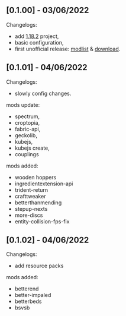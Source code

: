 ## [0.1.00] - 03/06/2022

Changelogs:

- add [1.18.2](https://github.com/MCArchives/Vanillavibe/tree/main/1.18.X) project,
- basic configuration,
- first unofficial release: [modlist](https://github.com/MCArchives/Vanillavibe/blob/main/1.18.X/Vanillavibe/MODPACK/MODLIST.md) & [download](https://github.com/MCArchives/Vanillavibe/files/8833057/Vanillavibe.zip).

## [0.1.01] - 04/06/2022

Changelogs:

- slowly config changes.

mods update:
- spectrum,
- croptopia,
- fabric-api,
- geckolib,
- kubejs,
- kubejs create,
- couplings

mods added:
- wooden hoppers
- ingredientextension-api
- trident-return
- crafttweaker
- betterthanmending
- stepup-nexts
- more-discs
- entity-collision-fps-fix

## [0.1.02] - 04/06/2022

Changelogs:

- add resource packs

mods added:
- betterend
- better-impaled
- betterbeds
- bsvsb